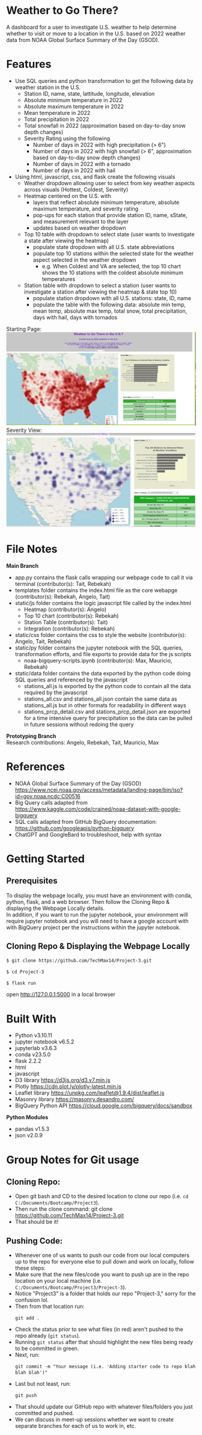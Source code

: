 # Weather to Go There?
A dashboard for a user to investigate U.S. weather to help determine whether to visit or move to a location in the U.S. based on 2022 weather data from NOAA Global Surface Summary of the Day (GSOD). 

# Features
* Use SQL queries and python transformation to get the following data by weather station in the U.S.
  * Station ID, name, state, lattitude, longitude, elevation
  * Absolute minimum temperature in 2022
  * Absolute maximum temperature in 2022
  * Mean temperature in 2022
  * Total precipitation in 2022
  * Total snowfall in 2022 (approximation based on day-to-day snow depth changes)
  * Severity Rating using the following
    * Number of days in 2022 with high precipitation (> 6")
    * Number of days in 2022 with high snowfall (> 6", approximation based on day-to-day snow depth changes)
    * Number of days in 2022 with a tornado
    * Number of days in 2022 with hail
* Using html, javascript, css, and flask create the following visuals
  * Weather dropdown allowing user to select from key weather aspects across visuals (Hottest, Coldest, Severity)
  * Heatmap centered on the U.S. with 
    * layers that reflect absolute minimum temperature, absolute maximum temperature, and severity rating
    * pop-ups for each station that provide station ID, name, sState, and measurement relevant to the layer
    * updates based on weather dropdown
  * Top 10 table with dropdown to select state (user wants to investigate a state after viewing the heatmap)
    * populate state dropdown with all U.S. state abbreviations
    * populate top 10 stations within the selected state for the weather aspect selected in the weather dropdown
      * e.g. When Coldest and VA are selected, the top 10 chart shows the 10 stations with the coldest absolute minimum temperatures
  * Station table with dropdown to select a station (user wants to investigate a station after viewing the heatmap & state top 10)
    * populate station dropdown with all U.S. stations: state, ID, name
    * populate the table with the following data: absolute min temp, mean temp, absolute max temp, total snow, total precipitation, days with hail, days with tornados

Starting Page: <br> ![Starting Page](images/InitialWedbpage.png)
Severity View: <br> ![Severity View](images/SeverityView.png)

# File Notes
**Main Branch**
* app.py contains the flask calls wrapping our webpage code to call it via terminal (contributor(s): Tait, Rebekah)
* templates folder contains the index.html file as the core webapge (contributor(s): Rebekah, Angelo, Tait)
* static/js folder contains the logic javascript file called by the index.html
  * Heatmap (contributor(s): Angelo)
  * Top 10 chart (contributor(s): Rebekah)
  * Station Table (contributor(s): Tait)
  * Integration (contributor(s): Rebekah)
* static/css folder contains the css to style the website (contributor(s): Angelo, Tait, Rebekah)
* static/py folder contains the jupyter notebook with the SQL queries, transformation efforts, and file exports to provide data for the js scripts
  * noaa-bigquery-scripts.ipynb (contributor(s): Max, Mauricio, Rebekah)
* static/data folder contains the data exported by the python code doing SQL queries and referenced by the javascript
  * stations_all.js is exported by the python code to contain all the data required by the javascript
  * stations_all.csv and stations_all.json contain the same data as stations_all.js but in other formats for readability in different ways
  * stations_prcp_detail.csv and stations_prcp_detail.json are exported for a time intensive query for precipitation so the data can be pulled in future sessions without redoing the query

**Prototyping Branch**
<br>Research contributions: Angelo, Rebekah, Tait, Mauricio, Max

# References
* NOAA Global Surface Summary of the Day (GSOD) https://www.ncei.noaa.gov/access/metadata/landing-page/bin/iso?id=gov.noaa.ncdc:C00516
* Big Query calls adapted from https://www.kaggle.com/code/crained/noaa-dataset-with-google-bigquery
* SQL calls adapted from GitHub BigQuery documentation: https://github.com/googleapis/python-bigquery
* ChatGPT and GoogleBard to troubleshoot, help with syntax 
 

# Getting Started

## Prerequisites
To display the webpage locally, you must have an environment with conda, python, flask, and a web browser. Then follow the Cloning Repo & displaying the Webpage Locally details.<br>
In addition, if you want to run the jupyter notebook, your environment will require jupyter notebook and you will need to have a google account with with BigQuery project per the instructions within the jupyter notebook.

## Cloning Repo & Displaying the Webpage Locally
```
$ git clone https://github.com/TechMax14/Project-3.git
```
```
$ cd Project-3
```
```
$ flask run
```

open http://127.0.0.1:5000 in a local browser

# Built With
* Python v3.10.11
* jupyter notebook v6.5.2
* jupyterlab v3.6.3
* conda v23.5.0
* flask 2.2.2
* html
* javascript
* D3 library https://d3js.org/d3.v7.min.js
* Plotly https://cdn.plot.ly/plotly-latest.min.js
* Leaflet library https://unpkg.com/leaflet@1.9.4/dist/leaflet.js 
* Masonry library https://masonry.desandro.com/ 
* BigQuery Python API https://cloud.google.com/bigquery/docs/sandbox 


**Python Modules**
* pandas v1.5.3
* json v2.0.9


# Group Notes for Git usage

## Cloning Repo:
- Open git bash and CD to the desired location to clone our repo (i.e. `cd C:/Documents/Bootcamp/Project3`).
- Then run the clone command: git clone https://github.com/TechMax14/Project-3.git
- That should be it!

## Pushing Code:
- Whenever one of us wants to push our code from our local computers up to the repo for everyone else to pull down and work on locally, follow these steps:
- Make sure that the new files/code you want to push up are in the repo location on your local machine (i.e. `C:/Documents/Bootcamp/Project3/Project-3`).
- Notice "Project3" is a folder that holds our repo "Project-3," sorry for the confusion lol.
- Then from that location run:
  ```
  git add .
  ```
- Check the status prior to see what files (in red) aren't pushed to the repo already (`git status`).
- Running `git status` after that should highlight the new files being ready to be committed in green.
- Next, run:
  ```
  git commit -m "Your message (i.e. 'Adding starter code to repo blah blah blah')"
  ```
- Last but not least, run:
  ```
  git push
  ```
- That should update our GitHub repo with whatever files/folders you just committed and pushed.
- We can discuss in meet-up sessions whether we want to create separate branches for each of us to work in, etc.
